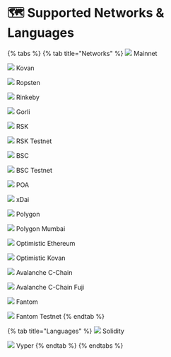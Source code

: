# 🗺 Supported Networks & Languages

{% tabs %}
{% tab title="Networks" %}
![](<.gitbook/assets/image (80) (1).png>) Mainnet

![](<.gitbook/assets/image (85) (1).png>) Kovan

![](<.gitbook/assets/image (73).png>) Ropsten

![](<.gitbook/assets/image (75) (1) (1).png>) Rinkeby

![](<.gitbook/assets/image (74) (1) (1).png>) Gorli

![](<.gitbook/assets/image (83) (1) (1).png>) RSK

![](<.gitbook/assets/image (71).png>) RSK Testnet

![](<.gitbook/assets/image (82) (1).png>) BSC

![](<.gitbook/assets/image (88) (1).png>) BSC Testnet

![](<.gitbook/assets/image (86).png>) POA

![](<.gitbook/assets/image (84) (1).png>) xDai

![](<.gitbook/assets/image (69).png>) Polygon

![](<.gitbook/assets/image (70) (1).png>) Polygon Mumbai

![](<.gitbook/assets/image (87) (1) (1).png>) Optimistic Ethereum

![](<.gitbook/assets/image (72).png>) Optimistic Kovan

![](<.gitbook/assets/image (81) (1).png>) Avalanche C-Chain

![](<.gitbook/assets/image (79).png>) Avalanche C-Chain Fuji

![](<.gitbook/assets/image (77).png>) Fantom

![](<.gitbook/assets/image (78).png>) Fantom Testnet
{% endtab %}

{% tab title="Languages" %}
![](.gitbook/assets/logo.svg) Solidity

![](.gitbook/assets/vyper-logo-square.png) Vyper
{% endtab %}
{% endtabs %}

